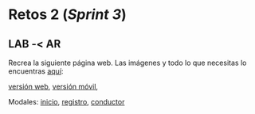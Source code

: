 # __Retos 2__ (_Sprint 3_)

## LAB -< AR
Recrea la siguiente página web. Las imágenes y todo lo que necesitas lo encuentras [aquí](https://github.com/Laboratoria-learning/lab-car-boilerplate):


[versión web][1], [versión móvil][2],

[1]: https://raw.githubusercontent.com/Laboratoria/curricula-js/f659ee55eeb322341c314d7d080bb22468e9a576/04-social-network/01-css-frameworks/08-code-challenges/images/desktop.png "versión-web"
[2]: https://raw.githubusercontent.com/AnaSalazar/curricula-js/0b700308f0c6ed452596912fcef8103b8f88386b/04-social-network/01-css-frameworks/08-code-challenges/images/v-movil.png "versión-móvil"

Modales: [inicio][4], [registro][5], [conductor][6]

[4]: https://raw.githubusercontent.com/Laboratoria/curricula-js/f659ee55eeb322341c314d7d080bb22468e9a576/04-social-network/01-css-frameworks/08-code-challenges/images/modal-inicio-sesion.png "inicio-sesión"
[5]: https://raw.githubusercontent.com/Laboratoria/curricula-js/f659ee55eeb322341c314d7d080bb22468e9a576/04-social-network/01-css-frameworks/08-code-challenges/images/modal-registrate.png "regístrate"
[6]: https://raw.githubusercontent.com/Laboratoria/curricula-js/f659ee55eeb322341c314d7d080bb22468e9a576/04-social-network/01-css-frameworks/08-code-challenges/images/modal-conductor.png "conductor"
